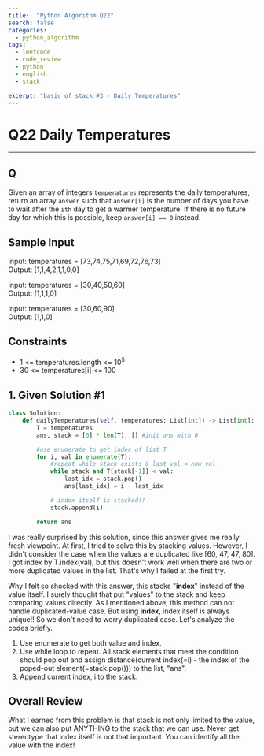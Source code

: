 ```yaml
---
title:  "Python Algorithm Q22"
search: false
categories: 
  - python_algorithm
tags:
  - leetcode
  - code_review
  - python
  - english
  - stack

excerpt: "basic of stack #3 - Daily Temperatures"
---
```


# Q22 Daily Temperatures
___

## Q

Given an array of integers `temperatures` represents the daily temperatures, return an array `answer` such that `answer[i]` is the number of days you have to wait after the `ith` day to get a warmer temperature. If there is no future day for which this is possible, keep `answer[i] == 0` instead.

## Sample Input 

Input: temperatures = [73,74,75,71,69,72,76,73]  
Output: [1,1,4,2,1,1,0,0]

Input: temperatures = [30,40,50,60]  
Output: [1,1,1,0]

Input: temperatures = [30,60,90]  
Output: [1,1,0]

## Constraints

- 1 <= temperatures.length <= 10<sup>5</sup>
- 30 <= temperatures[i] <= 100

## 1. Given Solution #1

```py
class Solution:
    def dailyTemperatures(self, temperatures: List[int]) -> List[int]:
        T = temperatures
        ans, stack = [0] * len(T), [] #init ans with 0

        #use enumerate to get index of list T
        for i, val in enumerate(T): 
            #repeat while stack exists & last val < now val
            while stack and T[stack[-1]] < val: 
                last_idx = stack.pop()
                ans[last_idx] = i - last_idx

            # index itself is stacked!!
            stack.append(i)

        return ans  
```

I was really surprised by this solution, since this answer gives me really fresh viewpoint. At first, I tried to solve this by stacking values. However, I didn't consider the case when the values are duplicated like [60, 47, 47, 80]. I got index by T.index(val), but this doesn't work well when there are two or more duplicated values in the list. That's why I failed at the first try.  

Why I felt so shocked with this answer, this stacks "__index__" instead of the value itself. I surely thought that put "values" to the stack and keep comparing values directly. As I mentioned above, this method can not handle duplicated-value case. But using __index__, index itself is always unique!! So we don't need to worry duplicated case. Let's analyze the codes briefly.  

1. Use enumerate to get both value and index.
2. Use while loop to repeat. All stack elements that meet the condition should pop out and assign distance(current index(=i) - the index of the poped-out element(=stack.pop())) to the list, "ans".
3. Append current index, i to the stack.

## Overall Review
What I earned from this problem is that stack is not only limited to the value, but we can also put ANYTHING to the stack that we can use. Never get stereotype that index itself is not that important. You can identify all the value with the index! 